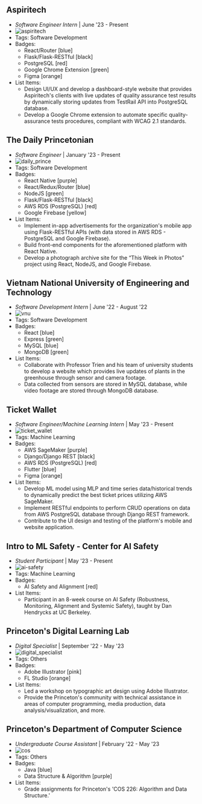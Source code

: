 ## Aspiritech
- *Software Engineer Intern* | June '23 - Present
- ![aspiritech](/assets/logo/aspiritech.svg)
- Tags: Software Development
- Badges:
  - React/Router [blue]
  - Flask/Flask-RESTful [black]
  - PostgreSQL [red]
  - Google Chrome Extension [green]
  - Figma [orange]
- List Items:
  - Design UI/UX and develop a dashboard-style website that provides Aspiritech's clients with live updates of quality assurance test results by dynamically storing updates from TestRail API into PostgreSQL database.
  - Develop a Google Chrome extension to automate specific quality-assurance tests procedures, compliant with WCAG 2.1 standards.

## The Daily Princetonian 
- *Software Engineer* | January '23 - Present
- ![daily_prince](/assets/logo/prince.png)
- Tags: Software Development
- Badges:
  - React Native [purple]
  - React/Redux/Router [blue]
  - NodeJS [green]
  - Flask/Flask-RESTful [black]
  - AWS RDS (PostgreSQL) [red]
  - Google Firebase [yellow]
- List Items:
  - Implement in-app advertisements for the organization's mobile app using Flask-RESTful APIs (with data stored in AWS RDS - PostgreSQL and Google Firebase). 
  - Build front-end components for the aforementioned platform with React Native. 
  - Develop a photograph archive site for the “This Week in Photos” project using React, NodeJS, and Google Firebase.

## Vietnam National University of Engineering and Technology
- *Software Development Intern* | June '22 - August '22
- ![vnu](/assets/logo/vnu.jpeg)
- Tags: Software Development
- Badges:
  - React [blue]
  - Express [green]
  - MySQL [blue]
  - MongoDB [green]
- List Items:
  - Collaborate with Professor Trien and his team of university students to develop a website which provides live updates of plants in the greenhouse through sensor and camera footage. 
  - Data collected from sensors are stored in MySQL database, while video footage are stored through MongoDB database.

## Ticket Wallet
- *Software Engineer/Machine Learning Intern* | May '23 - Present
- ![ticket_wallet](/assets/logo/tw.png)
- Tags: Machine Learning
- Badges:
  - AWS SageMaker [purple]
  - Django/Django REST [black]
  - AWS RDS (PostgreSQL) [red]
  - Flutter [blue]
  - Figma [orange]
- List Items:
  - Develop ML model using MLP and time series data/historical trends to dynamically predict the best ticket prices utilizing AWS SageMaker.
  - Implement RESTful endpoints to perform CRUD operations on data from AWS PostgreSQL database through Django REST framework. 
  - Contribute to the UI design and testing of the platform's mobile and website application.

## Intro to ML Safety - Center for AI Safety
- *Student Participant* | May '23 - Present
- ![ai-safety](/assets/logo/ai.svg)
- Tags: Machine Learning
- Badges:
  - AI Safety and Alignment [red]
- List Items:
  - Participant in an 8-week course on AI Safety (Robustness, Monitoring, Alignment and Systemic Safety), taught by Dan Hendrycks at UC Berkeley. 

## Princeton's Digital Learning Lab
- *Digital Specialist* | September '22 - May '23
- ![digital_specialist](/assets/logo/dll.png)
- Tags: Others
- Badges:
  - Adobe Illustrator [pink]
  - FL Studio [orange]
- List Items:
  - Led a workshop on typographic art design using Adobe Illustrator. 
  - Provide the Princeton's community with technical assistance in areas of computer programming, media production, data analysis/visualization, and more.

## Princeton's Department of Computer Science
- *Undergraduate Course Assistant* | February '22 - May '23
- ![cos](/assets/logo/cos.png)
- Tags: Others
- Badges:
  - Java [blue]
  - Data Structure & Algorithm [purple]
- List Items:
  - Grade assignments for Princeton's 'COS 226: Algorithm and Data Structure.'